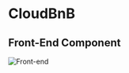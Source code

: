 # CloudBnB

## Front-End Component
<img src="https://github.com/omarn33/CloudBnB/blob/main/front-end-preview.png" alt="Front-end" title="CloudBnB">
